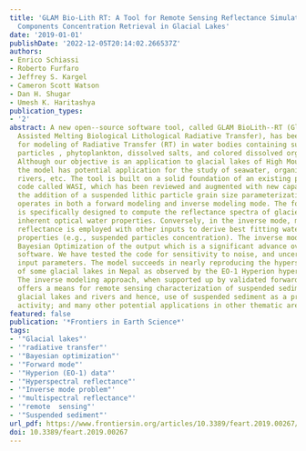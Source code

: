 ```yaml
---
title: 'GLAM Bio-Lith RT: A Tool for Remote Sensing Reflectance Simulation and Water
  Components Concentration Retrieval in Glacial Lakes'
date: '2019-01-01'
publishDate: '2022-12-05T20:14:02.266537Z'
authors:
- Enrico Schiassi
- Roberto Furfaro
- Jeffrey S. Kargel
- Cameron Scott Watson
- Dan H. Shugar
- Umesh K. Haritashya
publication_types:
- '2'
abstract: A new open--source software tool, called GLAM BioLith--RT (Glacier Lakes
  Assisted Melting Biological Lithological Radiative Transfer), has been developed
  for modeling of Radiative Transfer (RT) in water bodies containing suspended lithic
  particles , phytoplankton, dissolved salts, and colored dissolved organic matter.
  Although our objective is an application to glacial lakes of High Mountain Asia,
  the model has potential application for the study of seawater, organic-rich lakes,
  rivers, etc. The tool is built on a solid foundation of an existing published open-source
  code called WASI, which has been reviewed and augmented with new capabilities, notably
  the addition of a suspended lithic particle grain size parameterization. GLAM BioLith-RT
  operates in both a forward modeling and inverse modeling mode. The forward mode
  is specifically designed to compute the reflectance spectra of glacier lakes from
  inherent optical water properties. Conversely, in the inverse mode, measured spectral
  reflectance is employed with other inputs to derive best fitting water component
  properties (e.g., suspended particles concentration). The inverse modeling includes
  Bayesian Optimization of the output which is a significant advance over the existing
  software. We have tested the code for sensitivity to noise, and uncertainties in
  input parameters. The model succeeds in nearly reproducing the hyperspectral reflectance
  of some glacial lakes in Nepal as observed by the EO-1 Hyperion hyperspectral imager.
  The inverse modeling approach, when supported up by validated forward modeling,
  offers a means for remote sensing characterization of suspended sediment load in
  glacial lakes and rivers and hence, use of suspended sediment as a proxy for glacial
  activity; and many other potential applications in other thematic areas.
featured: false
publication: '*Frontiers in Earth Science*'
tags:
- '"Glacial lakes"'
- '"radiative transfer"'
- '"Bayesian optimization"'
- '"Forward mode"'
- '"Hyperion (EO-1) data"'
- '"Hyperspectral reflectance"'
- '"Inverse mode problem"'
- '"multispectral reflectance"'
- '"remote  sensing"'
- '"Suspended sediment"'
url_pdf: https://www.frontiersin.org/articles/10.3389/feart.2019.00267/full
doi: 10.3389/feart.2019.00267
---
```


